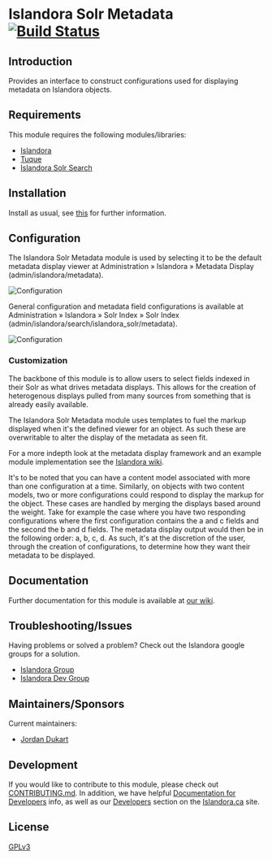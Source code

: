 # Islandora Solr Metadata [![Build Status](https://travis-ci.org/Islandora/islandora_solr_metadata.png?branch=7.x)](https://travis-ci.org/Islandora/islandora_solr_metadata)

## Introduction

Provides an interface to construct configurations used for displaying metadata on Islandora objects.

## Requirements

This module requires the following modules/libraries:

* [Islandora](https://github.com/islandora/islandora)
* [Tuque](https://github.com/islandora/tuque)
* [Islandora Solr Search](http://github.com/Islandora/islandora_solr_search)

## Installation

Install as usual, see [this](https://drupal.org/documentation/install/modules-themes/modules-7) for further information.

## Configuration

The Islandora Solr Metadata module is used by selecting it to be the default metadata display viewer at Administration » Islandora » Metadata Display (admin/islandora/metadata).

![Configuration](https://camo.githubusercontent.com/f5a44185e2c1e7f81e0f76d10a885640e2281479/687474703a2f2f692e696d6775722e636f6d2f6661356f3566582e706e67)

General configuration and metadata field configurations is available at Administration » Islandora » Solr Index » Solr Index (admin/islandora/search/islandora_solr/metadata).

![Configuration](https://camo.githubusercontent.com/ae1155798564091ff4623aebe039ef962f8ce9ff/687474703a2f2f692e696d6775722e636f6d2f724b65764e4c632e706e67)

### Customization

The backbone of this module is to allow users to select fields indexed in their Solr as what drives metadata displays. This allows for the creation of heterogenous displays pulled from many sources from something that is already easily available.

The Islandora Solr Metadata module uses templates to fuel the markup displayed when it's the defined viewer for an object. As such these are overwritable to alter the display of the metadata as seen fit.

For a more indepth look at the metadata display framework and an example module implementation see the [Islandora wiki](http://github.com/Islandora/islandora/wiki/Metadata-Display-Viewers).

It's to be noted that you can have a content model associated with more than one configuration at a time. Similarly, on objects with two content models, two or more configurations could respond to display the markup for the object. These cases are handled by merging the displays based around the weight. Take for example the case where you have two responding configurations where the first configuration contains the a and c fields and the second the b and d fields. The metadata display output would then be in the following order: a, b, c, d. As such, it's at the discretion of the user, through the creation of configurations, to determine how they want their metadata to be displayed.

## Documentation

Further documentation for this module is available at [our wiki](https://wiki.duraspace.org/display/ISLANDORA/Islandora+Solr+Metadata+Display).

## Troubleshooting/Issues

Having problems or solved a problem? Check out the Islandora google groups for a solution.

* [Islandora Group](https://groups.google.com/forum/?hl=en&fromgroups#!forum/islandora)
* [Islandora Dev Group](https://groups.google.com/forum/?hl=en&fromgroups#!forum/islandora-dev)

## Maintainers/Sponsors

Current maintainers:

* [Jordan Dukart](https://github.com/jordandukart)

## Development

If you would like to contribute to this module, please check out [CONTRIBUTING.md](CONTRIBUTING.md). In addition, we have helpful [Documentation for Developers](https://github.com/Islandora/islandora/wiki#wiki-documentation-for-developers) info, as well as our [Developers](http://islandora.ca/developers) section on the [Islandora.ca](http://islandora.ca) site.

## License

[GPLv3](http://www.gnu.org/licenses/gpl-3.0.txt)
